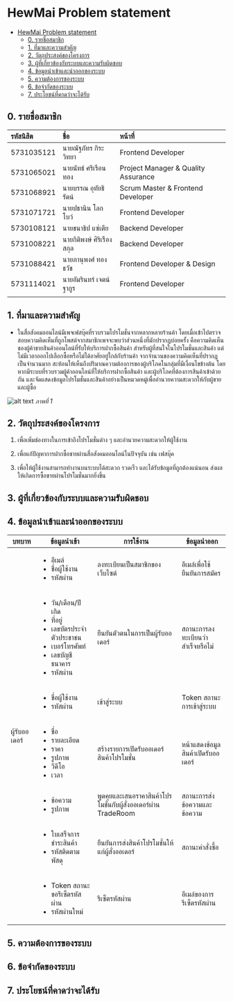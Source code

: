 # HewMai Problem statement

<!-- TOC -->

- [HewMai Problem statement](#hewmai-problem-statement)
    - [0. รายชื่อสมาชิก](#0-รายชื่อสมาชิก)
    - [1. ที่มาและความสำคัญ](#1-ที่มาและความสำคัญ)
    - [2. วัตถุประสงค์ของโครงการ](#2-วัตถุประสงค์ของโครงการ)
    - [3. ผู้ที่เกี่ยวข้องกับระบบและความรับผิดชอบ](#3-ผู้ที่เกี่ยวข้องกับระบบและความรับผิดชอบ)
    - [4. ข้อมูลนำเข้าและนำออกของระบบ](#4-ข้อมูลนำเข้าและนำออกของระบบ)
    - [5. ความต้องการของระบบ](#5-ความต้องการของระบบ)
    - [6. ข้อจำกัดของระบบ](#6-ข้อจำกัดของระบบ)
    - [7. ประโยชน์ที่คาดว่าจะได้รับ](#7-ประโยชน์ที่คาดว่าจะได้รับ)

<!-- /TOC -->

## 0. รายชื่อสมาชิก

| รหัสนิสิต | ชื่อ              | หน้าที่      |
|:---------- |:----------------------------- |:-------------------------------------------------------------------------------- |
| 5731035121 | นายณัฐภัทร กิระวิทยา     | Frontend Developer                        |
| 5731065021 | นายนัทธ์ ศรีเรือนทอง      | Project Manager & Quality Assurance       |
| 5731068921 | นายบรรณ อุทัยธิรัตน์      | Scrum Master & Frontend Developer         |
| 5731071721 | นายปธานิน โลกโบว์       | Frontend Developer                        |
| 5730108121 | นายชนาธิป แซ่เตีย        | Backend Developer                        |
| 5731008221 | นายกิติพงษ์ ศิริเรืองสกุล    | Backend Developer                        |
| 5731088421 | นายภานุพงศ์ ทองธวัช     | Frontend Developer & Design                |
| 5731114021 | นายอัมรินทร์ เจตน์ฐากูร    | Frontend Developer
                 |
## 1. ที่มาและความสำคัญ

 * ในสื่อสังคมออนไลน์มีเพจเฟสบุ๊คที่รวบรวมโปรโมชั่นจากหลากหลายร้านค้า โดยเมื่อเข้าไปตรวจสอบความคิดเห็นที่ถูกโพสต์จากสมาชิกเพจจะพบว่าส่วนหนึ่งที่มักปรากฏบ่อยครั้ง คือความคิดเห็นของผู้ค้าขายสินค้าออนไลน์ที่รับให้บริการฝากซื้อสินค้า สำหรับผู้ที่สนใจในโปรโมชั่นและสินค้า แต่ไม่มีเวลาออกไปเลือกซื้อหรือไม่ได้อาศัยอยู่ใกล้กับร้านค้า จากจำนวนของความคิดเห็นที่ปรากฏเป็นจำนวนมาก สะท้อนให้เห็นถึงปริมาณความต้องการของผู้บริโภคในกลุ่มที่มีเงื่อนไขข้างต้น โดยหากมีระบบที่รวบรวมผู้ค้าออนไลน์ที่ให้บริการฝากซื้อสินค้า และผู้บริโภคที่ต้องการสินค้าเข้าด้วยกัน และจัดแสดงข้อมูลโปรโมชั่นและสินค้าอย่างเป็นหมวดหมู่เพื่ออำนวยความสะดวกให้กับผู้ขายและผู้ซื้อ

![alt text](http://i.imgur.com/Ox6moK8.png "ภาพที่ 1")
*ภาพที่ 1*

## 2. วัตถุประสงค์ของโครงการ

1. เพื่อเพิ่มช่องทางในการเข้าถึงโปรโมชั่นต่าง ๆ และอำนวยความสะดวกให้ผู้ใช้งาน

2. เพื่อแก้ปัญหาการฝากซื้อขายผ่านสื่อสังคมออนไลน์ในปัจจุบัน เช่น เฟสบุ๊ค

3. เพื่อให้ผู้ใช้งานสามารถทำงานบนระบบได้สะดวก รวดเร็ว และได้รับข้อมูลที่ถูกต้องแน่นอน ส่งผลให้เกิดการซื้อขายผ่านโปรโมชั่นมากยิ่งขึ้น

## 3. ผู้ที่เกี่ยวข้องกับระบบและความรับผิดชอบ

## 4. ข้อมูลนำเข้าและนำออกของระบบ

<table>
    <thead>
        <tr>
            <th>บทบาท</th>
            <th>ข้อมูลนำเข้า</th>
            <th>การใช้งาน</th>
            <th>ข้อมูลนำออก</th>
        </tr>
    </thead>
    <tbody>
        <tr>
            <td rowspan="7">ผู้รับออเดอร์</td>
            <td>
                <ul>
                    <li>อีเมล์</li>
                    <li>ชื่อผู้ใช้งาน</li>
                    <li>รหัสผ่าน</li>
                </ul>
            </td>
            <td>ลงทะเบียนเป็นสมาชิกของเว็บไซต์</td>
            <td>อีเมล์เพื่อใช้ยืนยันการสมัคร</td>
        </tr>
        <tr>
            <td>
                <ul>
                    <li>วัน/เดือน/ปี เกิด</li>
                    <li>ที่อยู่</li>
                    <li>เลขบัตรประจำตัวประชาชน</li>
                    <li>เบอร์โทรศัพท์</li>
                    <li>เลขบัญชีธนาคาร</li>
                    <li>รหัสผ่าน</li>
                </ul>                
            </td>
            <td>ยืนยันตัวตนในการเป็นผู้รับออเดอร์</td>
            <td>สถานะการลงทะเบียนว่าสำเร็จหรือไม่</td>
        </tr>
        <tr>
            <td>
                <ul>
                    <li>ชื่อผู้ใช้งาน</li>
                    <li>รหัสผ่าน</li>
                </ul>
            </td>
            <td>เข้าสู่ระบบ</td>
            <td>Token สถานะการเข้าสู่ระบบ</td>
        </tr>
        <tr>
            <td>
                <ul>
                    <li>ชื่อ</li>
                    <li>รายละเอียด</li>
                    <li>ราคา</li>
                    <li>รูปภาพ</li>
                    <li>วีดีโอ</li>
                    <li>เวลา</li>
                </ul>
            </td>
            <td>สร้างรายการเปิดรับออเดอร์สินค้าโปรโมชั่น</td>
            <td>หน้าแสดงข้อมูลสินค้าเปิดรับออเดอร์</td>
        </tr>
        <tr>
            <td>
                <ul>
                    <li>ข้อความ</li>
                    <li>รูปภาพ</li>
                </ul>
            </td>
            <td>พูดคุยและเสนอราคาสินค้าโปรโมชั่นกับผู้สั่งออเดอร์ผ่าน TradeRoom </td>
            <td>สถานะการส่งข้อความและข้อความ</td>
        </tr>
        <tr>
            <td>
                <ul>
                    <li>ใบเสร็จการชำระสินค้า</li>
                    <li>รหัสติดตามพัสดุ</li>
                </ul>
            </td>
            <td>ยืนยันการส่งสินค้าโปรโมชั่นให้แก่ผู้สั่งออเดอร์</td>
            <td>สถานะคำสั่งซื้อ</td>
        </tr>
        <tr>
            <td>
                <ul>
                    <li>Token สถานะขอรีเซ็ตรหัสผ่าน</li>
                    <li>รหัสผ่านใหม่</li>
                </ul>
            </td>
            <td>รีเซ็ตรหัสผ่าน</td>
            <td>อีเมล์ของการรีเซ็ตรหัสผ่าน</td>
        </tr>
    </tbody>
</table>

## 5. ความต้องการของระบบ

## 6. ข้อจำกัดของระบบ

## 7. ประโยชน์ที่คาดว่าจะได้รับ